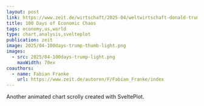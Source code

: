 ```yaml
---
layout: post
link: https://www.zeit.de/wirtschaft/2025-04/weltwirtschaft-donald-trump-zollpolitik-boersenkurse-daten
title: 100 Days of Economic Chaos
tags: economy,us,world
type: chart,analysis,svelteplot
publication: zeit
image: 2025/04-100days-trump-thumb-light.png
images: 
  - src: 2025/04-100days-trump-light.png
    maxWidth: 70ex
coauthors:
  - name: Fabian Franke
    url: https://www.zeit.de/autoren/F/Fabian_Franke/index
---
```


Another animated chart scrolly created with SveltePlot.
